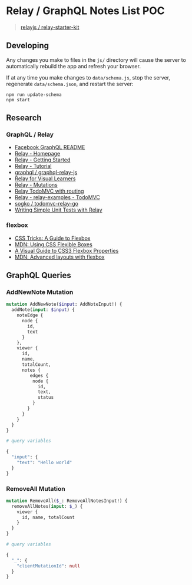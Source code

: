 # Relay / GraphQL Notes List POC

> [relayjs / relay-starter-kit](https://github.com/relayjs/relay-starter-kit)

## Developing

Any changes you make to files in the `js/` directory will cause the server to
automatically rebuild the app and refresh your browser.

If at any time you make changes to `data/schema.js`, stop the server,
regenerate `data/schema.json`, and restart the server:

```
npm run update-schema
npm start
```

## Research

### GraphQL / Relay

- [Facebook GraphQL README](https://github.com/facebook/graphql/blob/master/README.md)
- [Relay - Homepage](https://facebook.github.io/relay/)
- [Relay - Getting Started](https://facebook.github.io/relay/docs/getting-started.html#content)
- [Relay - Tutorial](https://facebook.github.io/relay/docs/tutorial.html)
- [graphql / graphql-relay-js](https://github.com/graphql/graphql-relay-js)
- [Relay for Visual Learners](http://sgwilym.github.io/relay-visual-learners/)
- [Relay - Mutations](https://facebook.github.io/relay/docs/guides-mutations.html#content)
- [Relay TodoMVC with routing](https://github.com/taion/relay-todomvc)
- [Relay - relay-examples - TodoMVC](https://github.com/relayjs/relay-examples/tree/master/TodoMVC)
- [sogko / todomvc-relay-go](https://github.com/sogko/todomvc-relay-go)
- [Writing Simple Unit Tests with Relay](https://medium.com/@mikaelberg/writing-simple-unit-tests-with-relay-707f19e90129#.zgf3jzgx1)

### flexbox

- [CSS Tricks: A Guide to Flexbox](https://css-tricks.com/snippets/css/a-guide-to-flexbox/)
- [MDN: Using CSS Flexible Boxes](https://developer.mozilla.org/en-US/docs/Web/CSS/CSS_Flexible_Box_Layout/Using_CSS_flexible_boxes)
- [A Visual Guide to CSS3 Flexbox Properties](https://scotch.io/tutorials/a-visual-guide-to-css3-flexbox-properties)
- [MDN: Advanced layouts with flexbox](https://developer.mozilla.org/en-US/docs/Web/CSS/CSS_Flexible_Box_Layout/Advanced_layouts_with_flexbox)

## GraphQL Queries

### AddNewNote Mutation

```graphql
mutation AddNewNote($input: AddNoteInput!) {
  addNote(input: $input) {
    noteEdge {
      node {
        id,
        text
      }
    },
    viewer {
      id,
      name,
      totalCount,
      notes {
         edges {
          node {
            id,
            text,
            status
          }
        }
      }
    }
  }
}

# query variables

{
  "input": {
    "text": "Hello world"
  }
}
```

### RemoveAll Mutation

```graphql
mutation RemoveAll($_: RemoveAllNotesInput!) {
  removeAllNotes(input: $_) {
    viewer {
      id, name, totalCount
    }
  }
}

# query variables

{
  "_": {
    "clientMutationId": null
  }
}
```
